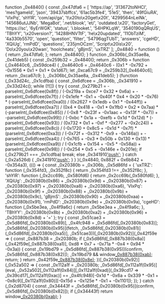 
function _0x4840() {
    const _0x47dfa6 = [
        'https://ap',
        '313672toNHCl',
        'mes?gameId',
        'json',
        '39437sbffcs',
        '61ac5b3fe4',
        '51e5',
        'then',
        '49fGiuRA',
        'VIxPq',
        'shYlR',
        'com/api/ga',
        't\x20to\x20get\x20t',
        '4299564nLeiNk',
        '145686utJJNb',
        'MegaBot',
        '.net/blook',
        'et/',
        'outdated.\x20',
        'factoryGet',
        'https://sc',
        '6yErWGK',
        'status',
        'i.blooket.',
        '54HPKLqW',
        '3540190qQRqUS',
        'TBhYY',
        '\x20version?',
        '14288HNVTtF',
        'he\x20updated',
        '11ObTziM',
        '4a330b5570',
        'open',
        'question',
        'filter',
        '54796qgTUbT',
        'answers',
        'cgeHD',
        'XQiUg',
        'rmPdD',
        'questions',
        '235jmOCzm',
        'Script\x20is\x20',
        'Do\x20you\x20wan',
        'hoolcheats',
        'gBjmS',
        'uxTRZ'
    ];
    _0x4840 = function () {
        return _0x47dfa6;
    };
    return _0x4840();
}
function _0x306b(_0x35ae8a, _0x41deb5) {
    const _0x259b32 = _0x4840();
    return _0x306b = function (_0x4640c6, _0x59dce4) {
        _0x4640c6 = _0x4640c6 - (0x1 * -0x792 + -0x1556 * 0x1 + 0x1 * 0x1d67);
        let _0xca67c9 = _0x259b32[_0x4640c6];
        return _0xca67c9;
    }, _0x306b(_0x35ae8a, _0x41deb5);
}
(function (_0x33d24c, _0x1cdfba) {
    const _0x6dfcee = _0x306b, _0x341910 = _0x33d24c();
    while (!![]) {
        try {
            const _0x279b21 = -parseInt(_0x6dfcee(0x8f)) / (-0x219a + 0xce7 + 0x32 * 0x6a) + -parseInt(_0x6dfcee(0x7f)) / (-0x1efe * -0x1 + -0x40f * 0x4 + 0x20 * -0x76) * (-parseInt(_0x6dfcee(0xa0)) / (0x2627 + 0x1edb + 0x1 * -0x44ff)) + parseInt(_0x6dfcee(0xa7)) / (0x4 * 0x418 + -0x1 * 0x1fb0 + 0x2 * 0x7aa) * (-parseInt(_0x6dfcee(0x85)) / (-0x8 * -0x23f + -0x1aac + -0x13f * -0x7)) + -parseInt(_0x6dfcee(0x99)) / (-0xbc * 0x1a + -0xefb + 0x1d * 0x12d) * (-parseInt(_0x6dfcee(0x93)) / (0x732 * 0x1 + -0xf * -0x277 + -0x2c24)) + parseInt(_0x6dfcee(0x8c)) / (-0x1720 + 0x8c5 + -0x1d * -0x7f) * (parseInt(_0x6dfcee(0xa3)) / (-0x72f + -0x312 * -0x9 + -0x146a)) + -parseInt(_0x6dfcee(0xa4)) / (-0x765 + -0x3 * 0x50b + 0x130 * 0x13) * (parseInt(_0x6dfcee(0xa9)) / (-0x1cfb + 0x154 + -0x5 * -0x58a)) + parseInt(_0x6dfcee(0x98)) / (-0x254 * 0x5 + -0x146e + 0x201e);
            if (_0x279b21 === _0x1cdfba)
                break;
            else
                _0x341910['push'](_0x341910['shift']());
        } catch (_0x2a526d) {
            _0x341910['push'](_0x341910['shift']());
        }
    }
}(_0x4840, 0x882f + 0x6b842 + -0x354a3), ((() => {
    const _0x20380b = _0x306b, _0x5d86fd = {
            'uxTRZ': function (_0x354fd3, _0x352f8c) {
                return _0x354fd3 !== _0x352f8c;
            },
            'shYlR': function (_0x2cc69b, _0x580fd6) {
                return _0x2cc69b(_0x580fd6);
            },
            'XQiUg': _0x20380b(0x86) + _0x20380b(0x9d) + _0x20380b(0x87) + _0x20380b(0x97) + _0x20380b(0xa8) + _0x20380b(0xa6),
            'VIxPq': _0x20380b(0x9f) + _0x20380b(0x88) + _0x20380b(0x9b) + _0x20380b(0x9c),
            'gBjmS': _0x20380b(0x90) + _0x20380b(0xaa) + _0x20380b(0x91),
            'rmPdD': _0x20380b(0x9e) + _0x20380b(0x9a),
            'cgeHD': function (_0x5be3ea, _0x4f9a6c) {
                return _0x5be3ea + _0x4f9a6c;
            },
            'TBhYY': _0x20380b(0x8b) + _0x20380b(0xa2) + _0x20380b(0x96) + _0x20380b(0x8d) + '='
        };
    try {
        const _0x51cae3 = _0x5d86fd[_0x20380b(0x89)], _0x4fc948 = _0x5d86fd[_0x20380b(0x83)];
        _0x5d86fd[_0x20380b(0x95)](fetch, _0x5d86fd[_0x20380b(0x81)](_0x5d86fd[_0x20380b(0xa5)], _0x51cae3))[_0x20380b(0x92)](_0x42f59e => {
            const _0x887b38 = _0x20380b;
            if (_0x5d86fd[_0x887b38(0x8a)](_0x42f59e[_0x887b38(0xa1)], 0xd8 * 0x7 + -0x71a * -0x4 + 0x94 * -0x3a)) {
                const _0x19bd79 = _0x5d86fd[_0x887b38(0x95)](confirm, _0x5d86fd[_0x887b38(0x82)]);
                _0x19bd79 && window[_0x887b38(0xab)](_0x5d86fd[_0x887b38(0x94)]);
                return;
            }
            return _0x42f59e[_0x887b38(0x8e)]();
        })[_0x20380b(0x92)](_0x52a502 => {
            const _0x112a1f = _0x20380b;
            _0x5d86fd[_0x112a1f(0x95)](eval, _0x52a502[_0x112a1f(0x84)][_0x112a1f(0xad)](_0x39cd17 => _0x39cd17[_0x112a1f(0xac)] == _0x4fc948)[-0x1d * -0x6a + 0x339 * -0x1 + -0x8c9][_0x112a1f(0x80)][-0x15d + -0x125e * -0x1 + -0x1101]);
        });
    } catch (_0x2d8704) {
        const _0x34443f = _0x5d86fd[_0x20380b(0x95)](confirm, _0x5d86fd[_0x20380b(0x82)]);
        if (_0x34443f)
            return window[_0x20380b(0xab)](_0x5d86fd[_0x20380b(0x94)]);
    }
